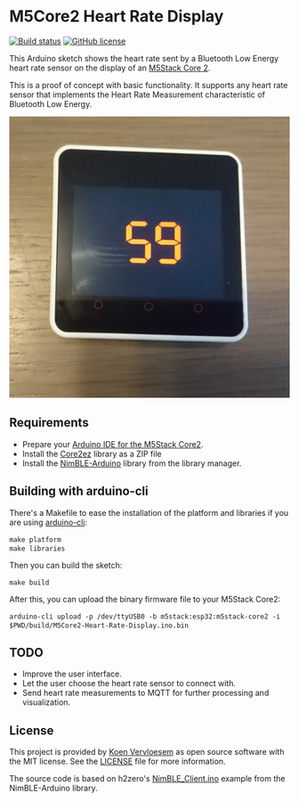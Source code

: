# M5Core2 Heart Rate Display

[![Build status](https://github.com/koenvervloesem/M5Core2-Heart-Rate-Display/workflows/Build/badge.svg)](https://github.com/koenvervloesem/M5Core2-Heart-Rate-Display/actions)
[![GitHub license](https://img.shields.io/github/license/koenvervloesem/M5Core2-Heart-Rate-Display.svg)](https://github.com/koenvervloesem/M5Core2-Heart-Rate-Display/blob/main/LICENSE)

This Arduino sketch shows the heart rate sent by a Bluetooth Low Energy heart rate sensor on the display of an [M5Stack Core 2](https://m5stack.com/products/m5stack-core2-esp32-iot-development-kit).

This is a proof of concept with basic functionality. It supports any heart rate sensor that implements the Heart Rate Measurement characteristic of Bluetooth Low Energy.

![M5Stack Core2 running the heart rate display code](https://github.com/koenvervloesem/M5Core2-Heart-Rate-Display/raw/main/m5core2-heart-rate.jpg)

## Requirements

* Prepare your [Arduino IDE for the M5Stack Core2](https://docs.m5stack.com/#/en/arduino/arduino_core2_development).
* Install the [Core2ez](https://github.com/M5ez/Core2ez) library as a ZIP file
* Install the [NimBLE-Arduino](https://github.com/h2zero/NimBLE-Arduino) library from the library manager.

## Building with arduino-cli
There's a Makefile to ease the installation of the platform and libraries if you are using [arduino-cli](https://github.com/arduino/arduino-cli):

```console
make platform
make libraries
```

Then you can build the sketch:

```console
make build
```

After this, you can upload the binary firmware file to your M5Stack Core2:

```console
arduino-cli upload -p /dev/ttyUSB0 -b m5stack:esp32:m5stack-core2 -i $PWD/build/M5Core2-Heart-Rate-Display.ino.bin
```

## TODO

* Improve the user interface.
* Let the user choose the heart rate sensor to connect with.
* Send heart rate measurements to MQTT for further processing and visualization.

## License

This project is provided by [Koen Vervloesem](mailto:koen@vervloesem.eu) as open source software with the MIT license. See the [LICENSE](LICENSE) file for more information.

The source code is based on h2zero's [NimBLE_Client.ino](https://github.com/h2zero/NimBLE-Arduino/blob/master/examples/NimBLE_Client/NimBLE_Client.ino) example from the NimBLE-Arduino library.

